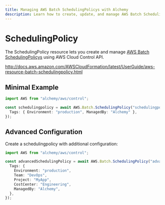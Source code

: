 ```yaml
---
title: Managing AWS Batch SchedulingPolicys with Alchemy
description: Learn how to create, update, and manage AWS Batch SchedulingPolicys using Alchemy Cloud Control.
---
```


# SchedulingPolicy

The SchedulingPolicy resource lets you create and manage [AWS Batch SchedulingPolicys](https://docs.aws.amazon.com/batch/latest/userguide/) using AWS Cloud Control API.

http://docs.aws.amazon.com/AWSCloudFormation/latest/UserGuide/aws-resource-batch-schedulingpolicy.html

## Minimal Example

```ts
import AWS from "alchemy/aws/control";

const schedulingpolicy = await AWS.Batch.SchedulingPolicy("schedulingpolicy-example", {
  Tags: { Environment: "production", ManagedBy: "Alchemy" },
});
```

## Advanced Configuration

Create a schedulingpolicy with additional configuration:

```ts
import AWS from "alchemy/aws/control";

const advancedSchedulingPolicy = await AWS.Batch.SchedulingPolicy("advanced-schedulingpolicy", {
  Tags: {
    Environment: "production",
    Team: "DevOps",
    Project: "MyApp",
    CostCenter: "Engineering",
    ManagedBy: "Alchemy",
  },
});
```

